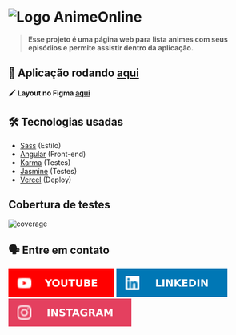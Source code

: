 # ![Logo](https://animes-online-angular.vercel.app/assets/icons/logo.svg) AnimeOnline
> **Esse projeto é uma página web para lista animes com seus episódios e permite assistir dentro da aplicação.**

## 🚀 **Aplicação rodando [aqui](https://animes-online-angular.vercel.app/home)**

🖌️ **Layout no Figma [aqui](https://www.figma.com/file/GXh3IYv94teEHU8aNHds2s/Animes-Online-(Community)?node-id=0%3A1)**

## 🛠️ Tecnologias usadas
- [Sass](https://sass-lang.com/) (Estilo)
- [Angular](https://angular.io/) (Front-end)
- [Karma](https://karma-runner.github.io/6.3/index.html) (Testes)
- [Jasmine](https://jasmine.github.io/index.html) (Testes)
- [Vercel](https://vercel.com/) (Deploy)

## Cobertura de testes
![coverage](https://media-exp1.licdn.com/dms/image/C4D22AQE1KNE-vtS6Ww/feedshare-shrink_1280/0/1645846668678?e=2147483647&v=beta&t=el9vvx-D65YLjE1nboTdy9rXMmRB9BQntV0FL1z5YcU)

## 🗣️ Entre em contato
[![Youtube URL](https://github.com/liara987/liara987/blob/main/icons/social%20media/youtube.svg)](https://www.youtube.com/c/LiaraProgramadora?sub_confirmation=1)
[![LinkedIn URL](https://github.com/liara987/liara987/blob/main/icons/social%20media/linkedin.svg)](https://www.linkedin.com/in/liara-programadora)
[![Instagram URL](https://github.com/liara987/liara987/blob/main/icons/social%20media/instagram.svg)](https://www.instagram.com/liaraprogramadora/)
